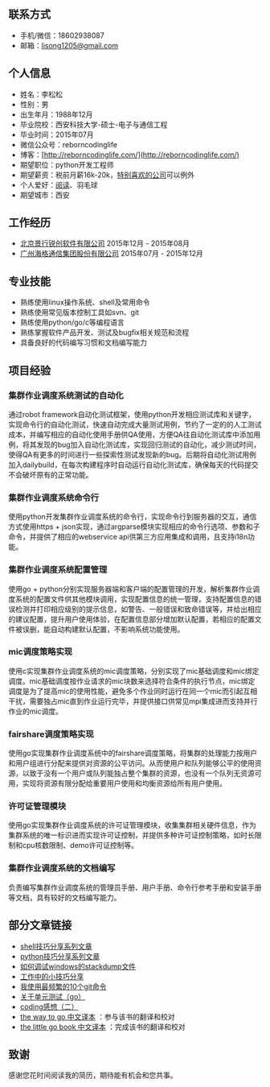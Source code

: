 ## 联系方式

- 手机/微信：18602938087
- 邮箱：lisong1205@gmail.com

## 个人信息

- 姓名：李松松
- 性别：男
- 出生年月：1988年12月
- 毕业院校：西安科技大学-硕士-电子与通信工程
- 毕业时间：2015年07月
- 微信公众号：reborncodinglife
- 博客：[http://reborncodinglife.com/](http://reborncodinglife.com/)
- 期望职位：python开发工程师
- 期望薪资：税前月薪16k-20k，[特别喜欢的公司](http://reborncodinglife.com/2016/06/01/how-to-find-great-dev-team/)可以例外
- 个人爱好：[阅读](https://github.com/songleo/songleo.github.io/blob/master/_posts/2016-01-30-my-book-list.md)、羽毛球
- 期望城市：西安

## 工作经历

- [北京景行锐创软件有限公司](http://www.jhinno.com/) 2015年12月 - 2015年08月
- [广州海格通信集团股份有限公司](http://www.haige.com/cn/index.html)  2015年07月 - 2015年12月

## 专业技能

- 熟练使用linux操作系统、shell及常用命令
- 熟练使用常见版本控制工具如svn、git
- 熟练使用python/go/c等编程语言
- 熟练掌握软件产品开发、测试及bugfix相关规范和流程
- 具备良好的代码编写习惯和文档编写能力

## 项目经验

### 集群作业调度系统测试的自动化

通过robot framework自动化测试框架，使用python开发相应测试库和关键字，实现命令行的自动化测试，快速自动完成大量测试用例，节约了一定的的人工测试成本，并编写相应的自动化使用手册供QA使用，方便QA往自动化测试库中添加用例，将其发现的bug加入自动化测试库，实现回归测试的自动化，减少测试时间，使得QA有更多的时间进行一些探索性测试发现新的bug。后期将自动化测试用例加入dailybuild，在每次构建程序时自动运行自动化测试库，确保每天的代码提交不会破坏原有的正常功能。

### 集群作业调度系统命令行

使用python开发集群作业调度系统的命令行，实现命令行到服务器的交互，通信方式使用https + json实现，通过argparse模块实现相应的命令行选项、参数和子命令，并提供了相应的webservice api供第三方应用集成和调用，且支持i18n功能。

### 集群作业调度系统配置管理

使用go + python分别实现服务器端和客户端的配置管理的开发，解析集群作业调度系统的配置文件供其他模块调用，实现配置信息的统一管理，支持配置信息的错误检测并打印相应级别的提示信息，如警告、一般错误和致命错误等，并给出相应的建议配置，提升用户使用体验，在配置信息部分增加默认配置，若相应的配置文件被误删，能自动构建默认配置，不影响系统功能使用。

### mic调度策略实现

使用c实现集群作业调度系统的mic调度策略，分别实现了mic基础调度和mic绑定调度。mic基础调度按作业请求的mic块数来选择符合条件的执行节点，mic绑定调度是为了提高mic的使用性能，避免多个作业同时运行在同一个mic而引起互相干扰，需要独占mic直到作业运行完毕，并提供接口供常见mpi集成进而支持并行作业的mic调度。

### fairshare调度策略实现

使用go实现集群作业调度系统中的fairshare调度策略，将集群的处理能力按用户和用户组进行分配来提供对资源的公平访问。从而使用户和队列能够公平的使用资源，以致于没有一个用户或队列能独占整个集群的资源，也没有一个队列无资源可用，实现将资源有限分配给重要用户使用和均衡资源给所有用户使用。

### 许可证管理模块

使用go实现集群作业调度系统的许可证管理模块，收集集群相关硬件信息，作为集群系统的唯一标识进而实现许可证控制，并提供多种许可证控制策略，如时长限制和cpu核数限制、demo许可证控制等。

### 集群作业调度系统的文档编写

负责编写集群作业调度系统的管理员手册、用户手册、命令行参考手册和安装手册等文档，具有较好的文档编写能力。

## 部分文章链接

- [shell技巧分享系列文章](https://www.jianshu.com/c/b16afef15196)
- [python技巧分享系列文章](https://www.jianshu.com/c/e1d7f53db165)
- [如何调试windows的stackdump文件](http://reborncodinglife.com/2016/12/29/how-to-debug-windows-stackdump/)
- [工作中的小技巧分享](https://github.com/songleo/songleo.github.io/blob/master/_posts/2016-11-25-knowledge-share-for-dev2.md)
- [我使用最频繁的10个git命令](https://github.com/songleo/songleo.github.io/blob/master/_posts/2016-04-23-git-common-command.md)
- [关于单元测试（go）](https://www.jianshu.com/p/4ad45d03c835)
- [coding感想（二）](https://www.jianshu.com/p/386cd22a379d)
- [the way to go 中文译本](https://github.com/Unknwon/the-way-to-go_ZH_CN) ：参与该书的翻译和校对
- [the little go book 中文译本](https://github.com/songleo/the-little-go-book_ZH_CN) ：完成该书的翻译和校对

## 致谢

感谢您花时间阅读我的简历，期待能有机会和您共事。
